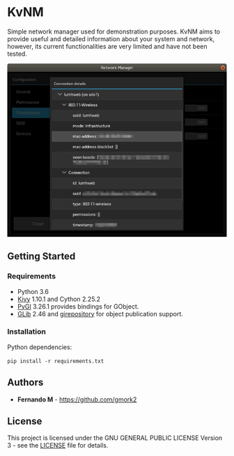# KvNM

Simple network manager used for demonstration purposes. KvNM aims to provide
useful and detailed information about your system and network,
however, its current functionalities are very limited and have not been tested.

![photo](images/kvnm.png)

## Getting Started

### Requirements
* Python 3.6
* [Kivy](https://kivy.org/docs/gettingstarted/installation.html) 1.10.1 and Cython 2.25.2
* [PyGI](https://pygobject.readthedocs.io/) 3.26.1 provides bindings for GObject.
* [GLib](https://developer.gnome.org/glib/) 2.46 and
[girepository](https://wiki.gnome.org/Projects/GObjectIntrospection) for object publication support.

### Installation
Python dependencies:

`pip install -r requirements.txt`

## Authors

* **Fernando M** - https://github.com/gmork2

## License
This project is licensed under the GNU GENERAL PUBLIC LICENSE
Version 3 - see the [LICENSE](LICENSE) file for details.

